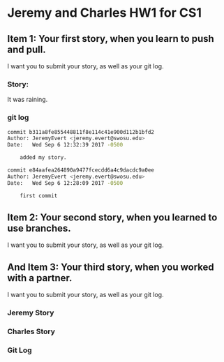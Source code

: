 # Jeremy and Charles HW1 for CS1

## Item 1: Your first story, when you learn to push and pull. 
I want you to submit your story, as well as your git log.


### Story:
It was raining.


### git log
```sh
commit b311a8fe855448811f8e114c41e900d112b1bfd2
Author: JeremyEvert <jeremy.evert@swosu.edu>
Date:   Wed Sep 6 12:32:39 2017 -0500

    added my story.

commit e84aafea264890a9477fcecdd6a4c9dacdc9a0ee
Author: JeremyEvert <jeremy.evert@swosu.edu>
Date:   Wed Sep 6 12:28:09 2017 -0500

    first commit
```

## Item 2: Your second story, when you learned to use branches. 
I want you to submit your story, as well as your git log.

## And Item 3: Your third story, when you worked with a partner. 
I want you to submit your story, as well as your git log.

### Jeremy Story

### Charles Story

### Git Log